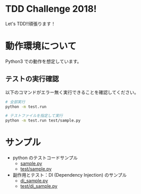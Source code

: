 # TDD Challenge 2018!
Let's TDD!!頑張ります！

# 動作環境について
Python3 での動作を想定しています。

## テストの実行確認
以下のコマンドがエラー無く実行できることを確認してください。

```sh
# 全部実行
python -m test.run

# テストファイルを指定して実行
python -m test.run test/sample.py
```

# サンプル
- python のテストコードサンプル
    - [sample.py](sample.py)
    - [test/sample.py](./test/sample.py)
- 副作用とテスト：DI (Dependency Injection) のサンプル
    - [di_sample.py](di_sample.py)
    - [test/di_sample.py](./test/di_sample.py)
